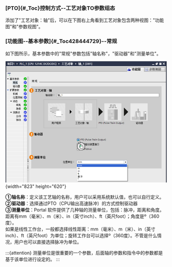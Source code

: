 ### [PTO]{#_Toc}控制方式\--工艺对象TO参数组态

添加了"工艺对象：轴\"后，可以在下图右上角看到工艺对象包含两种视图："功能图"和"参数视图"。

### [功能图\--基本参数]{#_Toc428444729}\--常规

如下图所示，基本参数中的"常规"参数包括"轴名称"，"驱动器"和"测量单位"。

![](images/1-1.jpg){width="823" height="620"}

**①轴名称**：定义该工艺轴的名称，用户可以采用系统默认值，也可以自行定义。\
**②驱动器**：选择通过PTO（CPU输出高速脉冲）的方式控制驱动器\
**③测量单位**：Portal
软件提供了几种轴的测量单位，包括：脉冲，距离和角度。距离有mm（毫米）、m（米）、in（英寸inch）、ft（英尺foot）；角度是º（360度）。\
如果是线性工作台，一般都选择线性距离：mm（毫米）、m（米）、in（英寸inch）、ft（英尺foot）为单位；旋转工作台可以选择º（360度）。不管是什么情况，用户也可以直接选择脉冲为单位。

:::{attention}
测量单位是很重要的一个参数，后面轴的参数和指令中的参数都是基于该单位进行设定的。
:::